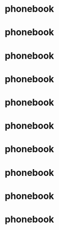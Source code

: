 # phonebook
# phonebook
# phonebook
# phonebook
# phonebook
# phonebook
# phonebook
# phonebook
# phonebook
# phonebook
